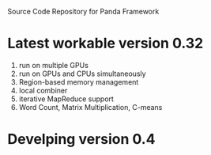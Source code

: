 Source Code Repository for Panda Framework


Latest workable version 0.32
============================
  1) run on multiple GPUs
  2) run on GPUs and CPUs simultaneously
  3) Region-based memory management
  4) local combiner
  5) iterative MapReduce support
  6) Word Count, Matrix Multiplication, C-means


Develping version 0.4
=====================